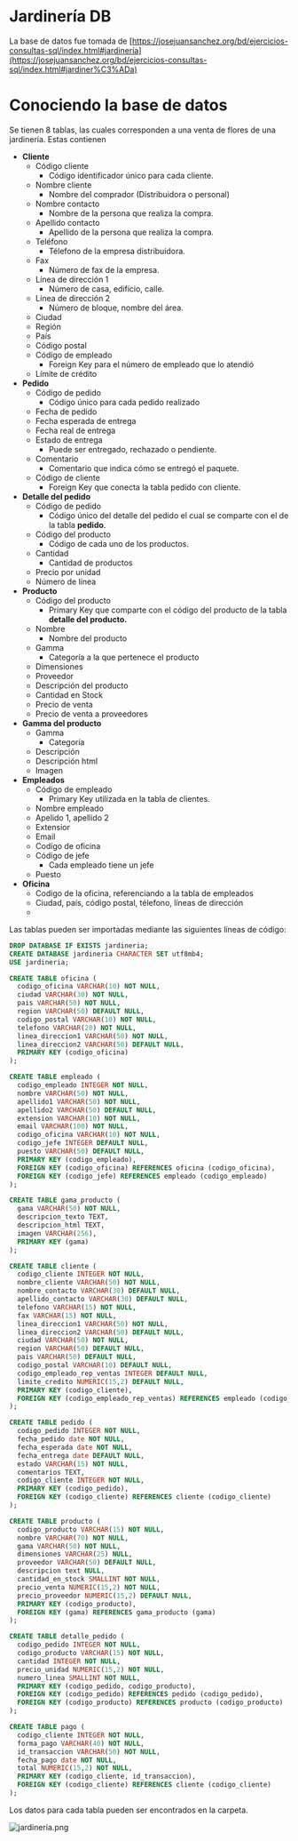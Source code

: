 # Jardinería DB

La base de datos fue tomada de [https://josejuansanchez.org/bd/ejercicios-consultas-sql/index.html#jardinería](https://josejuansanchez.org/bd/ejercicios-consultas-sql/index.html#jardiner%C3%ADa)  

# Conociendo la base de datos

Se tienen 8 tablas, las cuales corresponden a una venta de flores de una jardinería. Estas contienen 

- **Cliente**
    - Código cliente
        - Código identificador único para cada cliente.
    - Nombre cliente
        - Nombre del comprador (Distribuidora o personal)
    - Nombre contacto
        - Nombre de la persona que realiza la compra.
    - Apellido contacto
        - Apellido de la persona que realiza la compra.
    - Teléfono
        - Télefono de la empresa distribuidora.
    - Fax
        - Número de fax de la empresa.
    - Línea de dirección 1
        - Número de casa, edificio, calle.
    - Línea de dirección 2
        - Número de bloque, nombre del área.
    - Ciudad
    - Región
    - País
    - Código postal
    - Código de empleado
        - Foreign Key para el número de empleado que lo atendió
    - Límite de crédito
- **Pedido**
    - Código de pedido
        - Código único para cada pedido realizado
    - Fecha de pedido
    - Fecha esperada de entrega
    - Fecha real de entrega
    - Estado de entrega
        - Puede ser entregado, rechazado o pendiente.
    - Comentario
        - Comentario que indica cómo se entregó el paquete.
    - Código de cliente
        - Foreign Key que conecta la tabla pedido con cliente.
- **Detalle del pedido**
    - Código de pedido
        - Código único del detalle del pedido el cual se comparte con el de la tabla **pedido**.
    - Código del producto
        - Código de cada uno de los productos.
    - Cantidad
        - Cantidad de productos
    - Precio por unidad
    - Número de línea
- **Producto**
    - Código del producto
        - Primary Key que comparte con el código del producto de la tabla **detalle del producto.**
    - Nombre
        - Nombre del producto
    - Gamma
        - Categoría a la que pertenece el producto
    - Dimensiones
    - Proveedor
    - Descripción del producto
    - Cantidad en Stock
    - Precio de venta
    - Precio de venta a proveedores
- **Gamma del producto**
    - Gamma
        - Categoría
    - Descripción
    - Descripción html
    - Imagen
- **Empleados**
    - Código de empleado
        - Primary Key utilizada en la tabla de clientes.
    - Nombre empleado
    - Apelido 1, apellido 2
    - Extensior
    - Email
    - Codígo de oficina
    - Código de jefe
        - Cada empleado tiene un jefe
    - Puesto
- **Oficina**
    - Codigo de la oficina, referenciando a la tabla de empleados
    - Ciudad, país, código postal, télefono, líneas de dirección
    - 

Las tablas pueden ser importadas mediante las siguientes líneas de código:

```sql
DROP DATABASE IF EXISTS jardineria;
CREATE DATABASE jardineria CHARACTER SET utf8mb4;
USE jardineria;

CREATE TABLE oficina (
  codigo_oficina VARCHAR(10) NOT NULL,
  ciudad VARCHAR(30) NOT NULL,
  pais VARCHAR(50) NOT NULL,
  region VARCHAR(50) DEFAULT NULL,
  codigo_postal VARCHAR(10) NOT NULL,
  telefono VARCHAR(20) NOT NULL,
  linea_direccion1 VARCHAR(50) NOT NULL,
  linea_direccion2 VARCHAR(50) DEFAULT NULL,
  PRIMARY KEY (codigo_oficina)
);

CREATE TABLE empleado (
  codigo_empleado INTEGER NOT NULL,
  nombre VARCHAR(50) NOT NULL,
  apellido1 VARCHAR(50) NOT NULL,
  apellido2 VARCHAR(50) DEFAULT NULL,
  extension VARCHAR(10) NOT NULL,
  email VARCHAR(100) NOT NULL,
  codigo_oficina VARCHAR(10) NOT NULL,
  codigo_jefe INTEGER DEFAULT NULL,
  puesto VARCHAR(50) DEFAULT NULL,
  PRIMARY KEY (codigo_empleado),
  FOREIGN KEY (codigo_oficina) REFERENCES oficina (codigo_oficina),
  FOREIGN KEY (codigo_jefe) REFERENCES empleado (codigo_empleado)
);

CREATE TABLE gama_producto (
  gama VARCHAR(50) NOT NULL,
  descripcion_texto TEXT,
  descripcion_html TEXT,
  imagen VARCHAR(256),
  PRIMARY KEY (gama)
);

CREATE TABLE cliente (
  codigo_cliente INTEGER NOT NULL,
  nombre_cliente VARCHAR(50) NOT NULL,
  nombre_contacto VARCHAR(30) DEFAULT NULL,
  apellido_contacto VARCHAR(30) DEFAULT NULL,
  telefono VARCHAR(15) NOT NULL,
  fax VARCHAR(15) NOT NULL,
  linea_direccion1 VARCHAR(50) NOT NULL,
  linea_direccion2 VARCHAR(50) DEFAULT NULL,
  ciudad VARCHAR(50) NOT NULL,
  region VARCHAR(50) DEFAULT NULL,
  pais VARCHAR(50) DEFAULT NULL,
  codigo_postal VARCHAR(10) DEFAULT NULL,
  codigo_empleado_rep_ventas INTEGER DEFAULT NULL,
  limite_credito NUMERIC(15,2) DEFAULT NULL,
  PRIMARY KEY (codigo_cliente),
  FOREIGN KEY (codigo_empleado_rep_ventas) REFERENCES empleado (codigo_empleado)
);

CREATE TABLE pedido (
  codigo_pedido INTEGER NOT NULL,
  fecha_pedido date NOT NULL,
  fecha_esperada date NOT NULL,
  fecha_entrega date DEFAULT NULL,
  estado VARCHAR(15) NOT NULL,
  comentarios TEXT,
  codigo_cliente INTEGER NOT NULL,
  PRIMARY KEY (codigo_pedido),
  FOREIGN KEY (codigo_cliente) REFERENCES cliente (codigo_cliente)
);

CREATE TABLE producto (
  codigo_producto VARCHAR(15) NOT NULL,
  nombre VARCHAR(70) NOT NULL,
  gama VARCHAR(50) NOT NULL,
  dimensiones VARCHAR(25) NULL,
  proveedor VARCHAR(50) DEFAULT NULL,
  descripcion text NULL,
  cantidad_en_stock SMALLINT NOT NULL,
  precio_venta NUMERIC(15,2) NOT NULL,
  precio_proveedor NUMERIC(15,2) DEFAULT NULL,
  PRIMARY KEY (codigo_producto),
  FOREIGN KEY (gama) REFERENCES gama_producto (gama)
);

CREATE TABLE detalle_pedido (
  codigo_pedido INTEGER NOT NULL,
  codigo_producto VARCHAR(15) NOT NULL,
  cantidad INTEGER NOT NULL,
  precio_unidad NUMERIC(15,2) NOT NULL,
  numero_linea SMALLINT NOT NULL,
  PRIMARY KEY (codigo_pedido, codigo_producto),
  FOREIGN KEY (codigo_pedido) REFERENCES pedido (codigo_pedido),
  FOREIGN KEY (codigo_producto) REFERENCES producto (codigo_producto)
);

CREATE TABLE pago (
  codigo_cliente INTEGER NOT NULL,
  forma_pago VARCHAR(40) NOT NULL,
  id_transaccion VARCHAR(50) NOT NULL,
  fecha_pago date NOT NULL,
  total NUMERIC(15,2) NOT NULL,
  PRIMARY KEY (codigo_cliente, id_transaccion),
  FOREIGN KEY (codigo_cliente) REFERENCES cliente (codigo_cliente)
);
```

Los datos para cada tabla pueden ser encontrados en la carpeta. 

![jardineria.png](Jardineri%CC%81a%20DB%20b4d47b70e8bc4f67a97fe445dc74f7d9/jardineria.png)